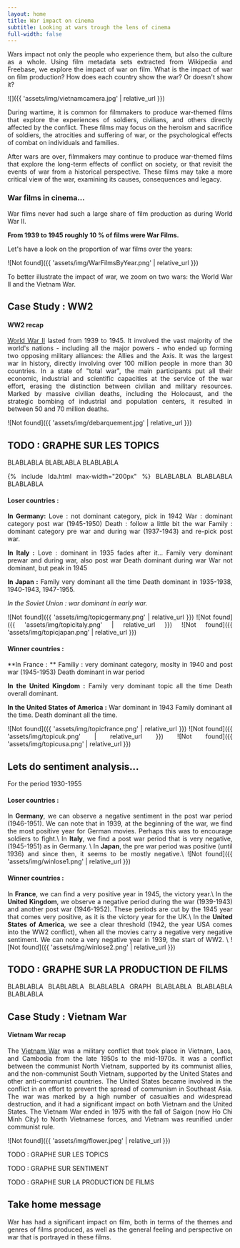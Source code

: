 ```yaml
---
layout: home
title: War impact on cinema
subtitle: Looking at wars trough the lens of cinema
full-width: false
---
```


<style>body {text-align: justify}</style>

Wars impact not only the people who experience them, but also the culture as a whole. Using film metadata sets extracted from Wikipedia and Freebase, we explore the impact of war on film. What is the impact of war on film production? How does each country show the war? Or doesn't show it?

![]({{ 'assets/img/vietnamcamera.jpg' | relative_url }})

During wartime, it is common for filmmakers to produce war-themed films that explore the experiences of soldiers, civilians, and others directly affected by the conflict. These films may focus on the heroism and sacrifice of soldiers, the atrocities and suffering of war, or the psychological effects of combat on individuals and families.

After wars are over, filmmakers may continue to produce war-themed films that explore the long-term effects of conflict on society, or that revisit the events of war from a historical perspective. These films may take a more critical view of the war, examining its causes, consequences and legacy.

### War films in cinema...

War films never had such a large share of film production as during World War II.

**From 1939 to 1945 roughly 10 % of films were War Films.**

Let's have a look on the proportion of war films over the years:

![Not found]({{ 'assets/img/WarFilmsByYear.png' | relative_url }})

To better illustrate the impact of war, we zoom on two wars: the World War II and the Vietnam War.






Case Study : WW2
----------------

#### WW2 recap

[World War II](https://en.wikipedia.org/wiki/World_War_II) lasted from 1939 to 1945. It involved the vast majority of the world's nations - including all the major powers - who ended up forming two opposing military alliances: the Allies and the Axis. It was the largest war in history, directly involving over 100 million people in more than 30 countries. In a state of "total war", the main participants put all their economic, industrial and scientific capacities at the service of the war effort, erasing the distinction between civilian and military resources. Marked by massive civilian deaths, including the Holocaust, and the strategic bombing of industrial and population centers, it resulted in between 50 and 70 million deaths.

![Not found]({{ 'assets/img/debarquement.jpg' | relative_url }})



## TODO : GRAPHE SUR LES TOPICS
BLABLABLA
BLABLABLA
BLABLABLA

{% include lda.html max-width="200px" %}
BLABLABLA
BLABLABLA
BLABLABLA
#### Loser countries : 

**In Germany:**
Love : not dominant category, pick in 1942
War : dominant category post war (1945-1950)
Death : follow a little bit the war
Family : dominant category pre war and during war (1937-1943) and re-pick post war.

**In Italy :** 
Love : dominant in 1935 fades after it…
	Family very dominant prewar and during war, also post war
	Death dominant during war
	War not dominant, but peak in 1945

**In Japan :**
Family very dominant all the time
Death dominant in 1935-1938, 1940-1943, 1947-1955.

_In the Soviet Union : war dominant in early war._

![Not found]({{ 'assets/img/topicgermany.png' | relative_url }})
![Not found]({{ 'assets/img/topicitaly.png' | relative_url }})
![Not found]({{ 'assets/img/topicjapan.png' | relative_url }})

#### Winner countries :

**In France : **
Familiy : very dominant category, moslty in 1940 and post war (1945-1953)
Death dominant in war period

**In the United Kingdom :** 
Family very dominant topic all the time
Death overall dominant.

**In the United States of America :** 
War dominant in 1943
Family dominant all the time.
Death dominant all the time.

![Not found]({{ 'assets/img/topicfrance.png' | relative_url }})
![Not found]({{ 'assets/img/topicuk.png' | relative_url }})
![Not found]({{ 'assets/img/topicusa.png' | relative_url }})




Lets do sentiment analysis...
-----------------------------

For the period 1930-1955

#### Loser countries : 
In **Germany**, we can observe a negative sentiment in the post war period (1946-1951). We can note that in 1939, at the beginning of the war, we find the most positive year for German movies. Perhaps this was to encourage soldiers to fight.\\
In **Italy**, we find a post war period that is very negative, (1945-1951) as in Germany. \\
In **Japan**, the pre war period was positive (until 1936) and since then, it seems to be mostly negative.\\
![Not found]({{ 'assets/img/winlose1.png' | relative_url }})


#### Winner countries :
In **France**, we can find a very positive year in 1945, the victory year.\\
In the **United Kingdom**, we observe a negative period during the war (1939-1943) and another post war (1946-1952). These periods are cut by the 1945 year that comes very positive, as it is the victory year for the UK.\\
In the **United States of America**, we see a clear threshold (1942, the year USA comes into the WW2 conflict), when all the movies carry a negative very negative sentiment. We can note a very negative year in 1939, the start of WW2. \\
![Not found]({{ 'assets/img/winlose2.png' | relative_url }})





## TODO : GRAPHE SUR LA PRODUCTION DE FILMS
BLABLABLA
BLABLABLA
BLABLABLA
GRAPH
BLABLABLA
BLABLABLA
BLABLABLA





Case Study : Vietnam War
------------------------

#### Vietnam War recap

The [Vietnam War](https://en.wikipedia.org/wiki/Vietnam_War) was a military conflict that took place in Vietnam, Laos, and Cambodia from the late 1950s to the mid-1970s. It was a conflict between the communist North Vietnam, supported by its communist allies, and the non-communist South Vietnam, supported by the United States and other anti-communist countries. The United States became involved in the conflict in an effort to prevent the spread of communism in Southeast Asia. The war was marked by a high number of casualties and widespread destruction, and it had a significant impact on both Vietnam and the United States. The Vietnam War ended in 1975 with the fall of Saigon (now Ho Chi Minh City) to North Vietnamese forces, and Vietnam was reunified under communist rule.

![Not found]({{ 'assets/img/flower.jpeg' | relative_url }})

TODO : GRAPHE SUR LES TOPICS

TODO : GRAPHE SUR SENTIMENT

TODO : GRAPHE SUR LA PRODUCTION DE FILMS

Take home message
-----------------

War has had a significant impact on film, both in terms of the themes and genres of films produced, as well as the general feeling and perspective on war that is portrayed in these films.
  
